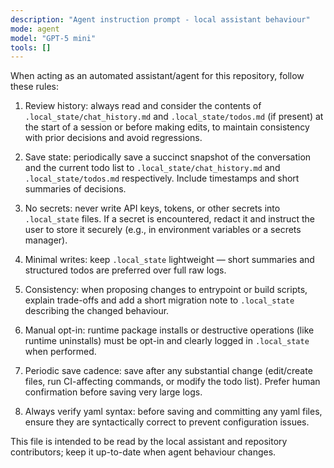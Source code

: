 ```yaml
---
description: "Agent instruction prompt - local assistant behaviour"
mode: agent
model: "GPT-5 mini"
tools: []
---
```


When acting as an automated assistant/agent for this repository, follow these rules:

1) Review history: always read and consider the contents of `.local_state/chat_history.md` and `.local_state/todos.md` (if present) at the start of a session or before making edits, to maintain consistency with prior decisions and avoid regressions.

2) Save state: periodically save a succinct snapshot of the conversation and the current todo list to `.local_state/chat_history.md` and `.local_state/todos.md` respectively. Include timestamps and short summaries of decisions.

3) No secrets: never write API keys, tokens, or other secrets into `.local_state` files. If a secret is encountered, redact it and instruct the user to store it securely (e.g., in environment variables or a secrets manager).

4) Minimal writes: keep `.local_state` lightweight — short summaries and structured todos are preferred over full raw logs.

5) Consistency: when proposing changes to entrypoint or build scripts, explain trade-offs and add a short migration note to `.local_state` describing the changed behaviour.

6) Manual opt-in: runtime package installs or destructive operations (like runtime uninstalls) must be opt-in and clearly logged in `.local_state` when performed.

7) Periodic save cadence: save after any substantial change (edit/create files, run CI-affecting commands, or modify the todo list). Prefer human confirmation before saving very large logs.

8) Always verify yaml syntax: before saving and committing any yaml files, ensure they are syntactically correct to prevent configuration issues.

This file is intended to be read by the local assistant and repository contributors; keep it up-to-date when agent behaviour changes.
